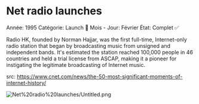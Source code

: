 # Net radio launches

Année: 1995
Catégorie: Launch 🚀
Mois - Jour: Février
État: Complet ✅

Radio HK, founded by Norman Hajjar, was the first full-time, Internet-only radio station that began by broadcasting music from unsigned and independent bands. It's estimated the station reached 100,000 people in 46 countries and held a trial license from ASCAP, making it a pioneer for instigating the legitimate broadcasting of Internet music.

src: https://www.cnet.com/news/the-50-most-significant-moments-of-internet-history/

![Net%20radio%20launches/Untitled.png](Net%20radio%20launches/Untitled.png)
